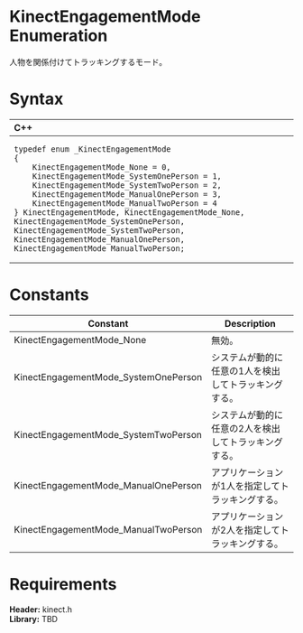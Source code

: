 KinectEngagementMode Enumeration  
================================  

人物を関係付けてトラッキングするモード。 <span id="syntaxSection"></span>

Syntax  
======  

<table>
<colgroup>
<col width="100%" />
</colgroup>
<thead>
<tr class="header">
<th align="left">C++</th>
</tr>
</thead>
<tbody>
<tr class="odd">
<td align="left"><pre><code>typedef enum _KinectEngagementMode  
{  
    KinectEngagementMode_None = 0,  
    KinectEngagementMode_SystemOnePerson = 1,  
    KinectEngagementMode_SystemTwoPerson = 2,  
    KinectEngagementMode_ManualOnePerson = 3,  
    KinectEngagementMode_ManualTwoPerson = 4  
} KinectEngagementMode, KinectEngagementMode_None, KinectEngagementMode_SystemOnePerson, KinectEngagementMode_SystemTwoPerson, KinectEngagementMode_ManualOnePerson, KinectEngagementMode_ManualTwoPerson;</code></pre></td>
</tr>
</tbody>
</table>

<span id="ID4EHB"></span>

Constants  
=========  

| Constant                              | Description                                        |
|---------------------------------------|----------------------------------------------------|
| KinectEngagementMode\_None            | 無効。                            |
| KinectEngagementMode\_SystemOnePerson | システムが動的に任意の1人を検出してトラッキングする。 |
| KinectEngagementMode\_SystemTwoPerson | システムが動的に任意の2人を検出してトラッキングする。 |
| KinectEngagementMode\_ManualOnePerson | アプリケーションが1人を指定してトラッキングする。              |
| KinectEngagementMode\_ManualTwoPerson | アプリケーションが2人を指定してトラッキングする。              |

<span id="requirements"></span>

Requirements  
============  

**Header:** kinect.h  
**Library:** TBD  



<!--Please do not edit the data in the comment block below.-->
<!--
TOCTitle : KinectEngagementMode Enumeration
RLTitle : KinectEngagementMode Enumeration
KeywordK : KinectEngagementMode enumeration
HelpPriority : 2
KeywordF : KinectEngagementMode
KeywordF : Microsoft.Kinect.kinect.KinectEngagementMode
KeywordA : T:Microsoft.Kinect.kinect.KinectEngagementMode
AssetID : T:Microsoft.Kinect.kinect.KinectEngagementMode
Locale : en-us
CommunityContent : 1
APIType : Managed
APILocation : 
APIName : Microsoft.Kinect.kinect.KinectEngagementMode
TargetOS : Windows
TopicType : kbSyntax
DevLang : C++
DocSet : K4Wv2
ProjType : K4Wv2Proj
Technology : Kinect for Windows
Product : Kinect for Windows SDK v2
productversion : 20
-->
